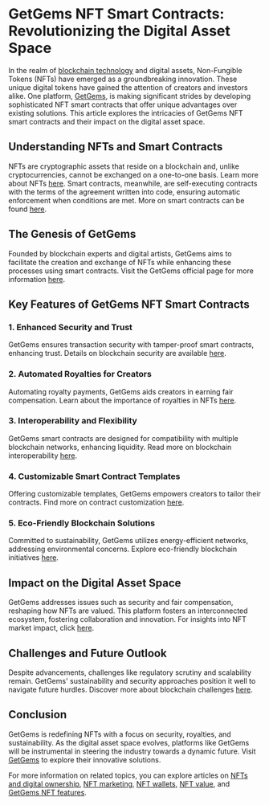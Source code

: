 # GetGems NFT Smart Contracts: Revolutionizing the Digital Asset Space

In the realm of [blockchain technology](https://www.ibm.com/topics/what-is-blockchain) and digital assets, Non-Fungible Tokens (NFTs) have emerged as a groundbreaking innovation. These unique digital tokens have gained the attention of creators and investors alike. One platform, [GetGems](https://getgems.io/), is making significant strides by developing sophisticated NFT smart contracts that offer unique advantages over existing solutions. This article explores the intricacies of GetGems NFT smart contracts and their impact on the digital asset space.

## Understanding NFTs and Smart Contracts

NFTs are cryptographic assets that reside on a blockchain and, unlike cryptocurrencies, cannot be exchanged on a one-to-one basis. Learn more about NFTs [here](https://ethereum.org/en/nft/). Smart contracts, meanwhile, are self-executing contracts with the terms of the agreement written into code, ensuring automatic enforcement when conditions are met. More on smart contracts can be found [here](https://www.investopedia.com/terms/s/smart-contracts.asp).

## The Genesis of GetGems

Founded by blockchain experts and digital artists, GetGems aims to facilitate the creation and exchange of NFTs while enhancing these processes using smart contracts. Visit the GetGems official page for more information [here](https://getgems.io/).

## Key Features of GetGems NFT Smart Contracts

### 1. Enhanced Security and Trust

GetGems ensures transaction security with tamper-proof smart contracts, enhancing trust. Details on blockchain security are available [here](https://www.coindesk.com/learn/security-how-secure-is-blockchain).

### 2. Automated Royalties for Creators

Automating royalty payments, GetGems aids creators in earning fair compensation. Learn about the importance of royalties in NFTs [here](https://nftnow.com/guides/nft-royalties-explained/).

### 3. Interoperability and Flexibility

GetGems smart contracts are designed for compatibility with multiple blockchain networks, enhancing liquidity. Read more on blockchain interoperability [here](https://www.consensys.net/blockchain-interoperability/).

### 4. Customizable Smart Contract Templates

Offering customizable templates, GetGems empowers creators to tailor their contracts. Find more on contract customization [here](https://medium.com/crypto-sync/designing-custom-smart-contracts-d9331601ff37).

### 5. Eco-Friendly Blockchain Solutions

Committed to sustainability, GetGems utilizes energy-efficient networks, addressing environmental concerns. Explore eco-friendly blockchain initiatives [here](https://www.coindesk.com/learn/guide/what-is-environmentally-friendly-crypto-and-does-it-work).

## Impact on the Digital Asset Space

GetGems addresses issues such as security and fair compensation, reshaping how NFTs are valued. This platform fosters an interconnected ecosystem, fostering collaboration and innovation. For insights into NFT market impact, click [here](https://www.nasdaq.com/articles/the-economic-impact-of-nfts-in-the-digital-landscape).

## Challenges and Future Outlook

Despite advancements, challenges like regulatory scrutiny and scalability remain. GetGems' sustainability and security approaches position it well to navigate future hurdles. Discover more about blockchain challenges [here](https://www.forbes.com/sites/forbestechcouncil/2021/08/25/four-challenges-to-the-future-of-blockchain-technology/?sh=4e49b8f33535).

## Conclusion

GetGems is redefining NFTs with a focus on security, royalties, and sustainability. As the digital asset space evolves, platforms like GetGems will be instrumental in steering the industry towards a dynamic future. Visit [GetGems](https://getgems.io/) to explore their innovative solutions.

For more information on related topics, you can explore articles on [NFTs and digital ownership](https://www.license-token.com/wiki/nf-ts-and-digital-ownership), [NFT marketing](https://www.license-token.com/wiki/what-is-nft-marketing), [NFT wallets](https://www.license-token.com/wiki/what-is-an-nft-wallet), [NFT value](https://www.license-token.com/wiki/why-are-nf-ts-valuable), and [GetGems NFT features](https://www.license-token.com/wiki/what-is-get-gems-nft).